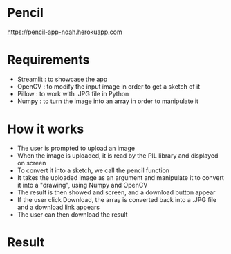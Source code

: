 # Pencil
https://pencil-app-noah.herokuapp.com

# Requirements

* Streamlit : to showcase the app
* OpenCV : to modify the input image in order to get a sketch of it
* Pillow : to work with .JPG file in Python
* Numpy : to turn the image into an array in order to manipulate it

# How it works

* The user is prompted to upload an image
* When the image is uploaded, it is read by the PIL library and displayed on screen
* To convert it into a sketch, we call the pencil function
* It takes the uploaded image as an argument and manipulate it to convert it into a "drawing", using Numpy and OpenCV
* The result is then showed and screen, and a download button appear
* If the user click Download, the array is converted back into a .JPG file and a download link appears
* The user can then download the result

# Result
